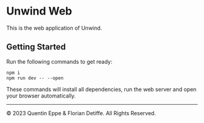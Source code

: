 # Unwind Web

This is the web application of Unwind.

## Getting Started

Run the following commands to get ready:

```
npm i
npm run dev -- --open
```

These commands will install all dependencies, run the web server and open your browser automatically.

---

&copy; 2023 Quentin Eppe & Florian Detiffe. All Rights Reserved.
